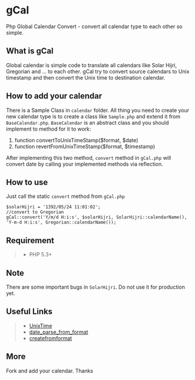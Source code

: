 gCal
====

Php Global Calendar Convert - convert all calendar type to each other so simple.

What is gCal
------------

Global calendar is simple code to translate all calendars like Solar Hijri, Gregorian and ...
to each other. gCal try to convert source calendars to Unix timestamp and then convert the
Unix time to destination calendar.

How to add your calendar
------------------------

There is a Sample Class in `calendar` folder. All thing you need to create your new
calendar type is to create a class like `Sample.php` and extend it from `BaseCalendar.php`.
`BaseCalendar` is an abstract class and you should implement to method for it to work:

1.  function convertToUnixTimeStamp($format, $date)
2.  function revertFromUnixTimeStamp($format, $timestamp)

After implementing this two method, `convert` method in `gCal.php` will convert date
by calling your implemented methods via reflection.

How to use
----------
Just call the static `convert` method from `gCal.php`

    $solarHijri = '1392/05/24 11:01:02';
    //convert to Gregorian
    gCal::convert('Y/m/d H:i:s', $solarHijri, SolarHijri::calendarName(), 'Y-m-d H:i:s', Gregorian::calendarName());


Requirement
-----------

>*   PHP 5.3+

Note
----
There are some important bugs in `SolarHijri`. Do not use it for production yet.

Useful Links
------------
>*  [UnixTime](http://en.wikipedia.org/wiki/Unix_time "Unix Time")
>*  [date_parse_from_format](http://php.net/manual/en/function.date-parse-from-format.php "date_parse_from_format")
>*  [createfromformat](http://php.net/manual/en/datetime.createfromformat.php "createfromformat")

More
----
Fork and add your calendar.
Thanks